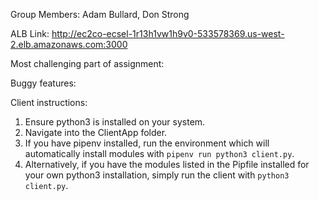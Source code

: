 Group Members: Adam Bullard, Don Strong

ALB Link: http://ec2co-ecsel-1r13h1vw1h9v0-533578369.us-west-2.elb.amazonaws.com:3000

Most challenging part of assignment: 

Buggy features:

Client instructions: 
1. Ensure python3 is installed on your system.
2. Navigate into the ClientApp folder.
3. If you have pipenv installed, run the environment which will automatically install modules with `pipenv run python3 client.py`.
4. Alternatively, if you have the modules listed in the Pipfile installed for your own python3 installation, simply run the client with `python3 client.py`.
